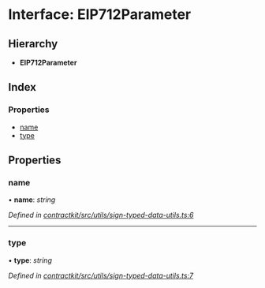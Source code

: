 # Interface: EIP712Parameter

## Hierarchy

* **EIP712Parameter**

## Index

### Properties

* [name](_utils_sign_typed_data_utils_.eip712parameter.md#name)
* [type](_utils_sign_typed_data_utils_.eip712parameter.md#type)

## Properties

###  name

• **name**: *string*

*Defined in [contractkit/src/utils/sign-typed-data-utils.ts:6](https://github.com/celo-org/celo-monorepo/blob/master/packages/contractkit/src/utils/sign-typed-data-utils.ts#L6)*

___

###  type

• **type**: *string*

*Defined in [contractkit/src/utils/sign-typed-data-utils.ts:7](https://github.com/celo-org/celo-monorepo/blob/master/packages/contractkit/src/utils/sign-typed-data-utils.ts#L7)*
